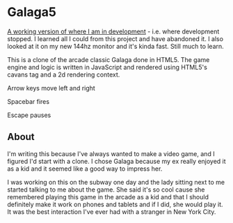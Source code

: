 # Galaga5

[A working version of where I am in development](http://hoorayimhelping.github.com/Galaga5/) - i.e. where development stopped. I learned all I could from this project and have abandoned it. I also looked at it on my new 144hz monitor and it's kinda fast. Still much to learn.

This is a clone of the arcade classic Galaga done in HTML5. The game engine and logic is written in JavaScript and rendered using HTML5's cavans tag and a 2d rendering context.


Arrow keys move left and right

Spacebar fires

Escape pauses

## About

I'm writing this because I've always wanted to make a video game, and I figured I'd start with a clone. I chose Galaga because my ex really enjoyed it as a kid and it seemed like a good way to impress her.

I was working on this on the subway one day and the lady sitting next to me started talking to me about the game. She said it's so cool cause she remembered playing this game in the arcade as a kid and that I should definitely make it work on phones and tablets and if I did, she would play it. It was the best interaction I've ever had with a stranger in New York City.
